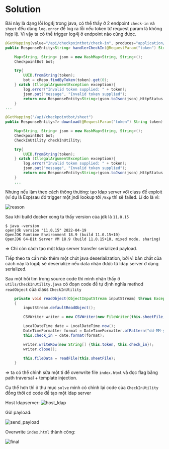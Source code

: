 # Solution

Bài này là dạng lỗi log4j trong java, có thể thấy ở 2 endpoint `check-in` và `sheet` đều dùng `log.error` để log ra lỗi nếu token từ request param là không hợp lệ. Vì vậy ta có thể trigger log4j ở endpoint nào cũng được.

```java
@GetMapping(value="/api/checkpointbot/check-in", produces="application/json")
public ResponseEntity<String> handlerCheckIn(@RequestParam("token") String token) {

    Map<String, String> json = new HashMap<String, String>();
    CheckpointBot bot;

    try{
        UUID.fromString(token);
        bot = cRepo.findByToken(token).get(0);
    } catch (IllegalArgumentException exception){
        log.error("Invalid token supplied: " + token);
        json.put("message", "Invalid token supplied");
        return new ResponseEntity<String>(gson.toJson(json),HttpStatus.UNAUTHORIZED);
    }
...
```


```java
@GetMapping("/api/checkpointbot/sheet")
public ResponseEntity<?> download(@RequestParam("token") String token) throws Exception {

    Map<String, String> json = new HashMap<String, String>();
    CheckpointBot bot;
    CheckInUtility checkInUtility;

    try{
        UUID.fromString(token);
    } catch (IllegalArgumentException exception){
        log.error("Invalid token supplied: " + token);
        json.put("message", "Invalid token supplied");
        return new ResponseEntity<String>(gson.toJson(json),HttpStatus.UNAUTHORIZED);
    }
    ...
```

Nhưng nếu làm theo cách thông thường: tạo ldap server với class để exploit (ví dụ là Exp)sau đó trigger một jndi lookup tới `/Exp` thì sẽ failed. Lí do là vì:

![reason](https://user-images.githubusercontent.com/77546253/174995110-9f3c269e-5edb-4776-b6f7-775f73913fd7.png)


Sau khi build docker xong ta thấy version của jdk là `11.0.15`

```
$ java -version
openjdk version "11.0.15" 2022-04-19
OpenJDK Runtime Environment 18.9 (build 11.0.15+10)
OpenJDK 64-Bit Server VM 18.9 (build 11.0.15+10, mixed mode, sharing)
```

=> Chỉ còn cách tạo một ldap server transfer serialized payload.

Tiếp theo ta cần mix thêm một chút java deserialization, bởi vì bản chất của cách này là log4j sẽ deserialize nếu data nhận được từ ldap server ở dạng serialized.

Sau một hồi tìm trong source code thì mình nhận thấy ở `utils/CheckInUtility.java` có đoạn code để tự định nghĩa method `readObject` của class `CheckInUtility`


```java
    private void readObject(ObjectInputStream inputStream) throws Exception
    {
        inputStream.defaultReadObject();

        CSVWriter writer = new CSVWriter(new FileWriter(this.sheetFile, true), '|', '\0','\0',"\n");

        LocalDateTime date = LocalDateTime.now();
        DateTimeFormatter format = DateTimeFormatter.ofPattern("dd-MM-yyyy HH:mm:ss");
        this.check_in = date.format(format);

        writer.writeRow(new String[] {this.token, this.check_in});
        writer.close();

        this.fileData = readFile(this.sheetFile);
    }
```

=> ta có thể chỉnh sửa một tí để overwrite file `index.html` và đọc flag bằng path traversal + template injection.

Cụ thể hơn thì ở thư mục `solve` mình có chỉnh lại code của `CheckInUtility` đồng thời có code để tạo một ldap server

Host ldapserver:
![host_ldap](https://user-images.githubusercontent.com/77546253/174995162-4e14ce0f-e5f1-4a3a-b61d-af1cc060acee.png)


Gửi payload:

![send_payload](https://user-images.githubusercontent.com/77546253/174995666-220ad48d-aa10-46dc-8ee6-273e7b1039ea.png)

Overwrite `index.html` thành công:

![final](https://user-images.githubusercontent.com/77546253/174995239-a1b538b9-87c9-4e11-a930-9f0ca5f5c24d.png)


